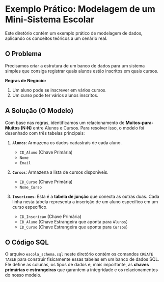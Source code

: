 # Exemplo Prático: Modelagem de um Mini-Sistema Escolar

Este diretório contém um exemplo prático de modelagem de dados, aplicando os conceitos teóricos a um cenário real.

## O Problema

Precisamos criar a estrutura de um banco de dados para um sistema simples que consiga registrar quais alunos estão inscritos em quais cursos.

**Regras de Negócio:**
1.  Um aluno pode se inscrever em vários cursos.
2.  Um curso pode ter vários alunos inscritos.

## A Solução (O Modelo)

Com base nas regras, identificamos um relacionamento de **Muitos-para-Muitos (N:N)** entre Alunos e Cursos. Para resolver isso, o modelo foi desenhado com três tabelas principais:

1.  **`Alunos`**: Armazena os dados cadastrais de cada aluno.
    - `ID_Aluno` (Chave Primária)
    - `Nome`
    - `Email`

2.  **`Cursos`**: Armazena a lista de cursos disponíveis.
    - `ID_Curso` (Chave Primária)
    - `Nome_Curso`

3.  **`Inscricoes`**: Esta é a **tabela de junção** que conecta as outras duas. Cada linha nesta tabela representa a inscrição de um aluno específico em um curso específico.
    - `ID_Inscricao` (Chave Primária)
    - `ID_Aluno` (Chave Estrangeira que aponta para `Alunos`)
    - `ID_Curso` (Chave Estrangeira que aponta para `Cursos`)

## O Código SQL

O arquivo `escola_schema.sql` neste diretório contém os comandos `CREATE TABLE` para construir fisicamente essas tabelas em um banco de dados SQL. Ele define as colunas, os tipos de dados e, mais importante, as **chaves primárias e estrangeiras** que garantem a integridade e os relacionamentos do nosso modelo.